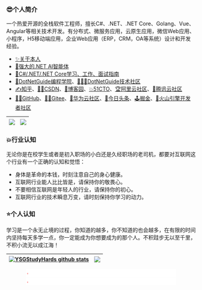 ### 😎个人简介
一个热爱开源的全栈软件工程师，擅长C#、.NET、.NET Core、Golang、Vue、Angular等相关技术开发。有分布式、微服务应用，云原生应用，微信Web应用、小程序，H5移动端应用，企业Web应用（ERP，CRM，OA等系统）设计和开发经验。

- [✨关于本人](https://mp.weixin.qq.com/s/dCyKG6n6l5ICTl24dKNqbw)
- [🤖强大的.NET AI智能体](https://yuanqi.tencent.com/agent/RsFcawDgQn9a)
- [🌈C#/.NET/.NET Core学习、工作、面试指南](https://github.com/YSGStudyHards/DotNetGuide)
- [🎯DotNetGuide编程学院](https://www.yuque.com/ysgstudyhard/eonn6x/wbbtrsgegg6g9dhc)、[👨‍👩‍👦DotNetGuide技术社区](https://mp.weixin.qq.com/s/07UYvW8uuspWaaBrWjw2MQ)
- [✍️知乎](https://www.zhihu.com/people/ysgdaydayup)、[👨‍🎓CSDN](https://ysgdaydayup.blog.csdn.net/)、[🥇博客园](https://www.cnblogs.com/Can-daydayup)、[💥51CTO](https://blog.51cto.com/ysgdaydayup)、[🏆阿里云社区](https://developer.aliyun.com/profile/fntqr6bofo2ye)、[💯腾讯云社区](https://cloud.tencent.com/developer/user/1370727)
- [👨‍💻GitHub](https://github.com/YSGStudyHards)、[🦸‍♂️Gitee](https://gitee.com/ysgdaydayup)、[🎉华为云社区](https://bbs.huaweicloud.com/community/usersnew/id_1700830147186519)、[🚀今日头条](https://www.toutiao.com/c/user/token/MS4wLjABAAAAaOr5hSYRqM9mfi_fNk-8FLxAW_J7VIbj1H8jVTHrArE/?source=list&log_from=e2d615e87e7b5_1696578889227&tab=all)、[🕹掘金](https://juejin.cn/user/2770425031690333)、[🌋火山引擎开发者社区](https://developer.volcengine.com/user/4188503629643049/articles)

| <a href="https://www.yuque.com/ysgstudyhard/eonn6x/wbbtrsgegg6g9dhc"><img align="center" src="https://images.cnblogs.com/cnblogs_com/Can-daydayup/2447345/o_250302093353_DotNetGuideFaculty.jpg" /></a> | <a href="https://mvp.microsoft.com/zh-CN/mvp/profile/67a6d200-1c1d-43ee-8bf4-0a4d3d99224f"><img align="center" src="https://images.cnblogs.com/cnblogs_com/Can-daydayup/2382024/o_240303091335_MVPLogo.png" width="150%"/></a> | 
| ---------------------------------------------------------------------------------- | ---------------------------------------------------------------------------------- |

### 💥行业认知
无论你是在校学生或者是初入职场的小白还是久经职场的老司机，都要对互联网这个行业有一个正确的认知和觉悟：

- 身体是革命的本钱，时刻注意自己的身心健康。
- 互联网行业能人比比皆是，请保持你的敬畏心。
- 不要相信互联网是年轻人的行业，请保持你的初心。
- 互联网行业的技术瞬息万变，请时刻保持你学习的动力。

### ⭐个人认知
学习是一个永无止境的过程，你知道的越多，你不知道的也会越多，在有限的时间内坚持每天多学一点，你一定能成为你想要成为的那个人。不积跬步无以至千里，不积小流无以成江海！

| <a href="https://github.com/YSGStudyHards"><img align="center" src="https://github-readme-stats.vercel.app/api?username=YSGStudyHards&show_icons=true&include_all_commits=true&theme=buefy&hide_border=true&locale=cn" alt="YSGStudyHards github stats" /></a> | <a href="https://github.com/YSGStudyHards"><img align="center" src="https://github-readme-stats.vercel.app/api/top-langs/?username=YSGStudyHards&layout=compact&theme=buefy&hide_border=true&locale=cn" /></a> |
| ---------------------------------------------------------------------------------- | ---------------------------------------------------------------------------------- |



<div align="center">
  <img src="./img/line.gif" alt="欢迎访问追逐时光者博客 https://www.cnblogs.com/Can-daydayup/" />
  <img src="./img/line.gif" alt="欢迎访问追逐时光者博客 https://www.cnblogs.com/Can-daydayup/" />
</div>


